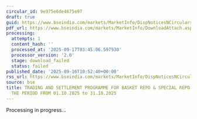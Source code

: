 ```yaml
---
circular_id: 9e975e6de4675e97
draft: true
guid: https://www.bseindia.com/markets/MarketInfo/DispNoticesNCirculars.aspx?Noticeid={A8154A43-83FB-4BB8-AB17-21D71312ADDF}&noticeno=20250916-25&dt=09/16/2025&icount=25&totcount=79&flag=0
pdf_url: https://www.bseindia.com/markets/MarketInfo/DownloadAttach.aspx?id=20250916-25&attachedId=
processing:
  attempts: 1
  content_hash: ''
  processed_at: '2025-09-17T03:45:06.597930'
  processor_version: '2.0'
  stage: download_failed
  status: failed
published_date: '2025-09-16T10:52:40+00:00'
rss_url: https://www.bseindia.com/markets/MarketInfo/DispNoticesNCirculars.aspx?Noticeid={A8154A43-83FB-4BB8-AB17-21D71312ADDF}&noticeno=20250916-25&dt=09/16/2025&icount=25&totcount=79&flag=0
source: bse
title: TRADING AND SETTLEMENT PROGRAMME FOR BASKET REPO & SPECIAL REPO SEGMENT FOR
  THE PERIOD FROM 01.10.2025 to 31.10.2025
---
```


Processing in progress...